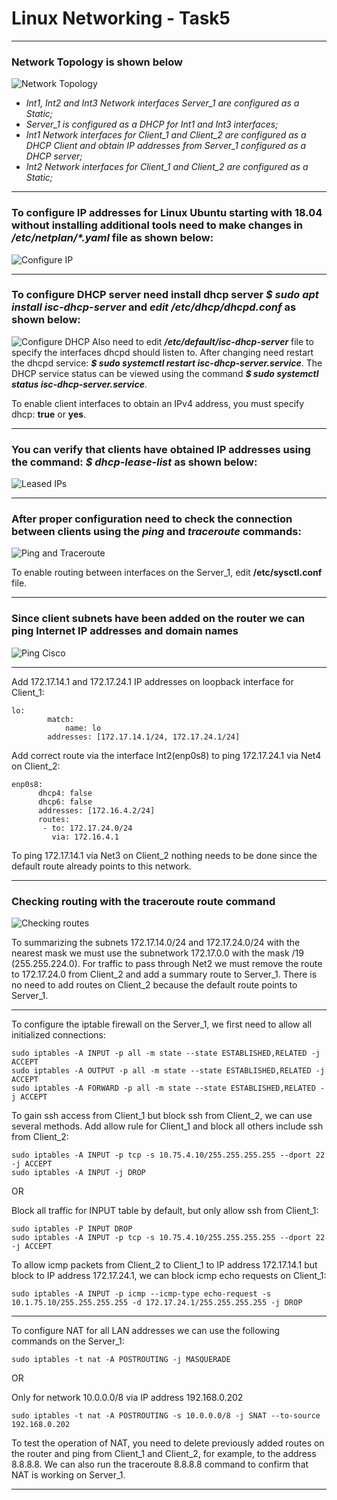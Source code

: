 # Linux Networking - Task5
***
### Network Topology is shown below

![Network Topology](https://github.com/VyacheslavChudnov/DevOps_online_Kharkiv_2022Q1Q2/blob/main/m5/task5/screenshots_for_task5/001_network_topology.jpg)

* _Int1, Int2 and Int3 Network interfaces Server_1 are configured as a Static;_
* _Server_1 is configured as a DHCP for Int1 and Int3 interfaces;_
* _Int1 Network interfaces for Client_1 and Client_2 are configured as a DHCP Client and obtain IP addresses from Server_1 configured as a DHCP server;_
* _Int2 Network interfaces for Client_1 and Client_2 are configured as a Static;_
***
### To configure IP addresses for Linux Ubuntu starting with 18.04 without installing additional tools need to make changes in ___/etc/netplan/*.yaml___ file as shown below:

![Configure IP](https://github.com/VyacheslavChudnov/DevOps_online_Kharkiv_2022Q1Q2/blob/main/m5/task5/screenshots_for_task5/002_configure_ip.jpg)
***
### To configure DHCP server need install dhcp server ___$ sudo apt install isc-dhcp-server___ and ___edit /etc/dhcp/dhcpd.conf___ as shown below:

![Configure DHCP](https://github.com/VyacheslavChudnov/DevOps_online_Kharkiv_2022Q1Q2/blob/main/m5/task5/screenshots_for_task5/003_configure_dhcp.jpg)
Also need to edit ___/etc/default/isc-dhcp-server___ file to specify the interfaces dhcpd should listen to.
After changing need restart the dhcpd service: ___$ sudo systemctl restart isc-dhcp-server.service___.
The DHCP service status can be viewed using the command ___$ sudo systemctl status isc-dhcp-server.service___.

To enable client interfaces to obtain an IPv4 address, you must specify dhcp: __true__ or __yes__.

***
### You can verify that clients have obtained IP addresses using the command: ___$ dhcp-lease-list___ as shown below:

![Leased IPs](https://github.com/VyacheslavChudnov/DevOps_online_Kharkiv_2022Q1Q2/blob/main/m5/task5/screenshots_for_task5/004_leased_ip.jpg)
***
### After proper configuration need to check the connection between clients using the ___ping___ and ___traceroute___ commands:

![Ping and Traceroute](https://github.com/VyacheslavChudnov/DevOps_online_Kharkiv_2022Q1Q2/blob/main/m5/task5/screenshots_for_task5/005_ping_traceroute.jpg)

To enable routing between interfaces on the Server_1, edit **/etc/sysctl.conf** file.
***
### Since client subnets have been added on the router we can ping Internet IP addresses and domain names 

![Ping Cisco](https://github.com/VyacheslavChudnov/DevOps_online_Kharkiv_2022Q1Q2/blob/main/m5/task5/screenshots_for_task5/006_ping_cisco.jpg)
***
Add 172.17.14.1 and 172.17.24.1 IP addresses on loopback interface for Client_1:
```
lo:
        match:
            name: lo
        addresses: [172.17.14.1/24, 172.17.24.1/24]
```
Add correct route via the interface Int2(enp0s8) to ping 172.17.24.1 via Net4 on Client_2:
```
enp0s8:
      dhcp4: false
      dhcp6: false
      addresses: [172.16.4.2/24]
      routes:
       - to: 172.17.24.0/24
         via: 172.16.4.1
```
To ping 172.17.14.1 via Net3 on Client_2 nothing needs to be done since the default route already points to this network.
***
### Checking routing with the **traceroute** route command

![Checking routes](https://github.com/VyacheslavChudnov/DevOps_online_Kharkiv_2022Q1Q2/blob/main/m5/task5/screenshots_for_task5/007_check_routes.jpg)

To summarizing the subnets 172.17.14.0/24 and 172.17.24.0/24 with the nearest mask we must use the subnetwork 172.17.0.0 with the mask /19 (255.255.224.0). For traffic to pass through Net2 we must remove the route to 172.17.24.0 from Client_2 and add a summary route to Server_1. There is no need to add routes on Client_2 because the default route points to Server_1.
***
To configure the iptable firewall on the Server_1, we first need to allow all initialized connections:

```
sudo iptables -A INPUT -p all -m state --state ESTABLISHED,RELATED -j ACCEPT
sudo iptables -A OUTPUT -p all -m state --state ESTABLISHED,RELATED -j ACCEPT
sudo iptables -A FORWARD -p all -m state --state ESTABLISHED,RELATED -j ACCEPT
```
To gain ssh access from Client_1 but block ssh from Client_2, we can use several methods. Add allow rule for Client_1 and block all others include ssh from Client_2:
```
sudo iptables -A INPUT -p tcp -s 10.75.4.10/255.255.255.255 --dport 22 -j ACCEPT
sudo iptables -A INPUT -j DROP
```
OR

Block all traffic for INPUT table by default, but only allow ssh from Client_1:
```
sudo iptables -P INPUT DROP
sudo iptables -A INPUT -p tcp -s 10.75.4.10/255.255.255.255 --dport 22 -j ACCEPT
```
To allow icmp packets from Client_2 to Client_1 to IP address 172.17.14.1 but block to IP address 172.17.24.1, we can block icmp echo requests on Client_1:
```
sudo iptables -A INPUT -p icmp --icmp-type echo-request -s 10.1.75.10/255.255.255.255 -d 172.17.24.1/255.255.255.255 -j DROP
```
***
To configure NAT for all LAN addresses we can use the following commands on the Server_1:
```
sudo iptables -t nat -A POSTROUTING -j MASQUERADE
```
OR

Only for network 10.0.0.0/8 via IP address 192.168.0.202
```
sudo iptables -t nat -A POSTROUTING -s 10.0.0.0/8 -j SNAT --to-source 192.168.0.202
```
To test the operation of NAT, you need to delete previously added routes on the router and ping from Client_1 and Client_2, for example, to the address 8.8.8.8. We can also run the traceroute 8.8.8.8 command to confirm that NAT is working on Server_1.
***